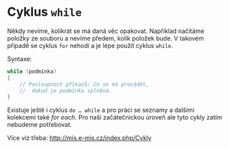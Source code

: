 # Cyklus `while`
Někdy nevíme, kolikrát se má daná věc opakovat. Například načítáme položky ze souboru a&nbsp;nevíme předem, kolik položek bude. V&nbsp;takovém případě se cyklus `for` nehodí a&nbsp;je lépe použít cyklus `while`.

Syntaxe:
```java
while (podmínka)
{
	// Posloupnost příkazů: Co se má provádět, 
	//  dokud je podmínka splněná.
}
```

Existuje ještě i&nbsp;cyklus `do … while` a&nbsp;pro práci se seznamy a&nbsp;dalšími kolekcemi také _for each_. Pro naši začátečnickou úroveň ale tyto cykly zatím nebudeme potřebovat.

Více viz třeba: http://mis.e-mis.cz/index.php/Cykly 